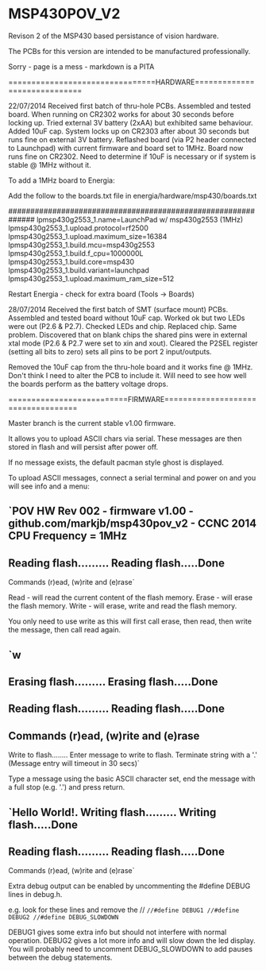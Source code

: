 MSP430POV_V2
============

Revison 2 of the MSP430 based persistance of vision hardware.

The PCBs for this version are intended to be manufactured professionally.

Sorry - page is a mess - markdown is a PITA

================================HARDWARE=============================

22/07/2014 Received first batch of thru-hole PCBs. Assembled and tested board. When running on CR2302 works for about 30 seconds before locking up. Tried external 3V battery (2xAA) but exhibited same behaviour. Added 10uF cap. System locks up on CR2303 after about 30 seconds but runs fine on external 3V battery. Reflashed board (via P2 header connected to Launchpad) with current firmware and board set to 1MHz. Board now runs fine on CR2302. Need to determine if 10uF is necessary or if system is stable @ 1MHz without it.

To add a 1MHz board to Energia:

Add the follow to the boards.txt file in energia/hardware/msp430/boards.txt

##############################################################
lpmsp430g2553_1.name=LaunchPad w/ msp430g2553 (1MHz)
lpmsp430g2553_1.upload.protocol=rf2500
lpmsp430g2553_1.upload.maximum_size=16384
lpmsp430g2553_1.build.mcu=msp430g2553
lpmsp430g2553_1.build.f_cpu=1000000L
lpmsp430g2553_1.build.core=msp430
lpmsp430g2553_1.build.variant=launchpad
lpmsp430g2553_1.upload.maximum_ram_size=512

Restart Energia - check for extra board (Tools -> Boards)

28/07/2014 Received the first batch of SMT (surface mount) PCBs. Assembled and tested board without 10uF cap. Worked ok but two LEDs were out (P2.6 & P2.7). Checked LEDs and chip. Replaced chip. Same problem. Discovered that on blank chips the shared pins were in external xtal mode (P2.6 & P2.7 were set to xin and xout). Cleared the P2SEL register (setting all bits to zero) sets all pins to be port 2 input/outputs. 

Removed the 10uF cap from the thru-hole board and it works fine @ 1MHz. Don't think I need to alter the PCB to include it. Will need to see how well the boards perform as the battery voltage drops.

==========================FIRMWARE===================================

Master branch is the current stable v1.00 firmware.

It allows you to upload ASCII chars via serial. These messages are then stored in flash and will persist after power off.

If no message exists, the default pacman style ghost is displayed.

To upload ASCII messages, connect a serial terminal and power on and you will see info and a menu:

`POV HW Rev 002 - firmware v1.00 - github.com/markjb/msp430pov_v2 - CCNC 2014
CPU Frequency = 1MHz
----------------------
Reading flash.........
Reading flash.....Done
----------------------
Commands (r)ead, (w)rite and (e)rase`

Read  - will read the current content of the flash memory.
Erase - will erase the flash memory.
Write - will erase, write and read the flash memory.

You only need to use write as this will first call erase, then read, then write the message, then call read again.

`w
----------------------
Erasing flash.........
Erasing flash.....Done
----------------------
Reading flash.........
Reading flash.....Done
----------------------
Commands (r)ead, (w)rite and (e)rase
----------------------
Write to flash........
Enter message to write to flash. Terminate string with a '.' (Message entry will timeout in 30 secs)`

Type a message using the basic ASCII character set, end the message with a full stop (e.g. '.') and press return.

`Hello World!.
Writing flash.........
Writing flash.....Done
----------------------
Reading flash.........
Reading flash.....Done
----------------------
Commands (r)ead, (w)rite and (e)rase`

Extra debug output can be enabled by uncommenting the #define DEBUG lines in debug.h.

e.g. look for these lines and remove the //
`//#define DEBUG1
//#define DEBUG2
//#define DEBUG_SLOWDOWN`

DEBUG1 gives some extra info but should not interfere with normal operation.
DEBUG2 gives a lot more info and will slow down the led display. You will 
probably need to uncomment DEBUG_SLOWDOWN to add pauses between the debug statements.
